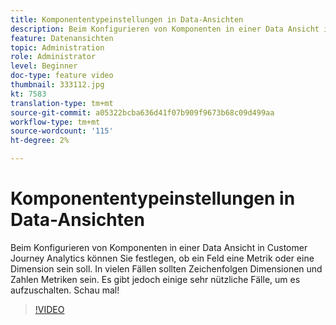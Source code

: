 ```yaml
---
title: Komponententypeinstellungen in Data-Ansichten
description: Beim Konfigurieren von Komponenten in einer Data Ansicht in Customer Journey Analytics können Sie festlegen, ob ein Feld eine Metrik oder eine Dimension sein soll. In vielen Fällen sollten Zeichenfolgen Dimensionen und Zahlen Metriken sein. Es gibt jedoch einige sehr nützliche Fälle, um es aufzuschalten. Schau mal!
feature: Datenansichten
topic: Administration
role: Administrator
level: Beginner
doc-type: feature video
thumbnail: 333112.jpg
kt: 7583
translation-type: tm+mt
source-git-commit: a05322bcba636d41f07b909f9673b68c09d499aa
workflow-type: tm+mt
source-wordcount: '115'
ht-degree: 2%

---
```



# Komponententypeinstellungen in Data-Ansichten

Beim Konfigurieren von Komponenten in einer Data Ansicht in Customer Journey Analytics können Sie festlegen, ob ein Feld eine Metrik oder eine Dimension sein soll. In vielen Fällen sollten Zeichenfolgen Dimensionen und Zahlen Metriken sein. Es gibt jedoch einige sehr nützliche Fälle, um es aufzuschalten. Schau mal!

>[!VIDEO](https://video.tv.adobe.com/v/333112/?quality=12&learn=on)
